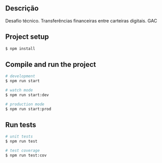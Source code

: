 
## Descrição
Desafio técnico. Transferências financeiras entre carteiras digitais. GAC


## Project setup

```bash
$ npm install
```

## Compile and run the project

```bash
# development
$ npm run start

# watch mode
$ npm run start:dev

# production mode
$ npm run start:prod
```

## Run tests

```bash
# unit tests
$ npm run test

# test coverage
$ npm run test:cov
```
